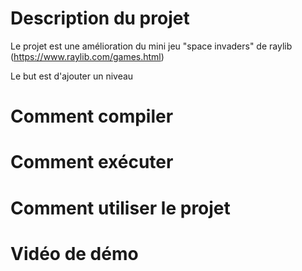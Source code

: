# Description du projet
Le projet est une amélioration du mini jeu "space invaders" de raylib (https://www.raylib.com/games.html)

Le but est d'ajouter un niveau

# Comment compiler


# Comment exécuter


# Comment utiliser le projet


# Vidéo de démo
